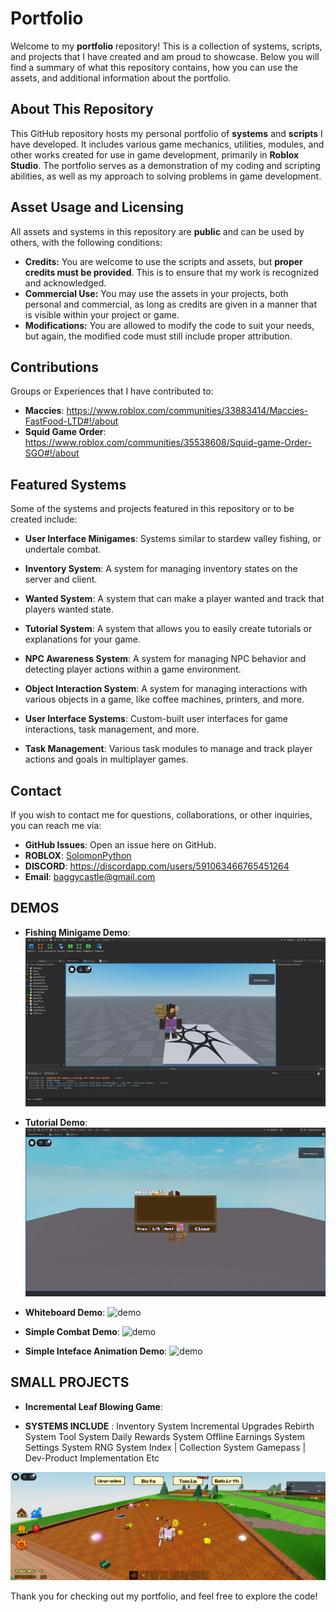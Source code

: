 # Portfolio

Welcome to my **portfolio** repository! This is a collection of systems, scripts, and projects that I have created and am proud to showcase. Below you will find a summary of what this repository contains, how you can use the assets, and additional information about the portfolio.

## About This Repository

This GitHub repository hosts my personal portfolio of **systems** and **scripts** I have developed. It includes various game mechanics, utilities, modules, and other works created for use in game development, primarily in **Roblox Studio**. The portfolio serves as a demonstration of my coding and scripting abilities, as well as my approach to solving problems in game development.

## Asset Usage and Licensing

All assets and systems in this repository are **public** and can be used by others, with the following conditions:
- **Credits:** You are welcome to use the scripts and assets, but **proper credits must be provided**. This is to ensure that my work is recognized and acknowledged.
- **Commercial Use:** You may use the assets in your projects, both personal and commercial, as long as credits are given in a manner that is visible within your project or game.
- **Modifications:** You are allowed to modify the code to suit your needs, but again, the modified code must still include proper attribution.

## Contributions

Groups or Experiences that I have contributed to:
- **Maccies**: https://www.roblox.com/communities/33883414/Maccies-FastFood-LTD#!/about 
- **Squid Game Order**: https://www.roblox.com/communities/35538608/Squid-game-Order-SGO#!/about

## Featured Systems

Some of the systems and projects featured in this repository or to be created include:
- **User Interface Minigames**: Systems similar to stardew valley fishing, or undertale combat.
- **Inventory System**: A system for managing inventory states on the server and client.
- **Wanted System**: A system that can make a player wanted and track that players wanted state.

- **Tutorial System**: A system that allows you to easily create tutorials or explanations for your game.
- **NPC Awareness System**: A system for managing NPC behavior and detecting player actions within a game environment.
- **Object Interaction System**: A system for managing interactions with various objects in a game, like coffee machines, printers, and more.
- **User Interface Systems**: Custom-built user interfaces for game interactions, task management, and more.
- **Task Management**: Various task modules to manage and track player actions and goals in multiplayer games.

## Contact

If you wish to contact me for questions, collaborations, or other inquiries, you can reach me via:
- **GitHub Issues**: Open an issue here on GitHub.
- **ROBLOX**: [SolomonPython](https://www.roblox.com/users/1134085494/profile)
- **DISCORD**: https://discordapp.com/users/591063466765451264
- **Email**: baggycastle@gmail.com

## DEMOS

- **Fishing Minigame Demo**:
![demo](https://github.com/SolomonPython/Portfolio/blob/main/Assets/Fishing-demo.gif)

- **Tutorial Demo**:
![demo](https://github.com/SolomonPython/Portfolio/blob/main/Assets/tutorial-demo.gif)

- **Whiteboard Demo**:
![demo](https://github.com/SolomonPython/Portfolio/blob/main/Assets/whiteboard-demo.gif)

- **Simple Combat Demo**:
![demo](https://github.com/SolomonPython/Portfolio/blob/main/Assets/Combat-demo.gif)

- **Simple Inteface Animation Demo**:
![demo](https://github.com/SolomonPython/Portfolio/blob/main/Assets/animation-demo.gif)


## SMALL PROJECTS

- **Incremental Leaf Blowing Game**:

- **SYSTEMS INCLUDE** :
Inventory System
Incremental Upgrades
Rebirth System
Tool System
Daily Rewards System
Offline Earnings System
Settings System
RNG System
Index | Collection System
Gamepass | Dev-Product Implementation
Etc

![image](https://github.com/SolomonPython/Portfolio/blob/main/Assets/Leaf-Game.png)

Thank you for checking out my portfolio, and feel free to explore the code!
